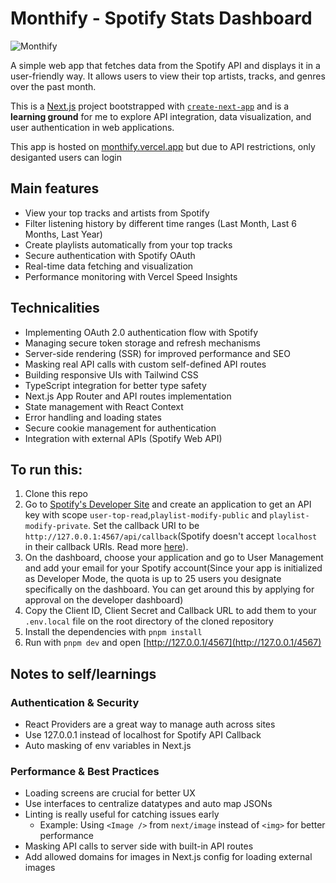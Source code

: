 # Monthify - Spotify Stats Dashboard

![Monthify](https://github.com/user-attachments/assets/b77a27cd-fb34-4c4a-b839-9ded956c23d8)

A simple web app that fetches data from the Spotify API and displays it in a user-friendly way. It allows users to view their top artists, tracks, and genres over the past month.

This is a [Next.js](https://nextjs.org) project bootstrapped with [`create-next-app`](https://nextjs.org/docs/app/api-reference/cli/create-next-app) and is a **learning ground** for me to explore API integration, data visualization, and user authentication in web applications.

This app is hosted on [monthify.vercel.app](monthify.vercel.app) but due to API restrictions, only desiganted users can login

## Main features

- View your top tracks and artists from Spotify
- Filter listening history by different time ranges (Last Month, Last 6 Months, Last Year)
- Create playlists automatically from your top tracks
- Secure authentication with Spotify OAuth
- Real-time data fetching and visualization
- Performance monitoring with Vercel Speed Insights

## Technicalities

- Implementing OAuth 2.0 authentication flow with Spotify
- Managing secure token storage and refresh mechanisms
- Server-side rendering (SSR) for improved performance and SEO
- Masking real API calls with custom self-defined API routes
- Building responsive UIs with Tailwind CSS
- TypeScript integration for better type safety
- Next.js App Router and API routes implementation
- State management with React Context
- Error handling and loading states
- Secure cookie management for authentication
- Integration with external APIs (Spotify Web API)

## To run this:

1. Clone this repo
2. Go to [Spotify's Developer Site](https://developer.spotify.com/) and create an application to get an API key with scope `user-top-read`,`playlist-modify-public` and `playlist-modify-private`. Set the callback URI to be `http://127.0.0.1:4567/api/callback`(Spotify doesn't accept `localhost` in their callback URIs. Read more [here](https://developer.spotify.com/documentation/web-api/concepts/redirect_uri)).
3. On the dashboard, choose your application and go to User Management and add your email for your Spotify account(Since your app is initialized as Developer Mode, the quota is up to 25 users you designate specifically on the dashboard. You can get around this by applying for approval on the developer dashboard)
4. Copy the Client ID, Client Secret and Callback URL to add them to your `.env.local` file on the root directory of the cloned repository
5. Install the dependencies with `pnpm install`
6. Run with `pnpm dev` and open [http://127.0.0.1/4567](http://127.0.0.1/4567)

## Notes to self/learnings

### Authentication & Security
- React Providers are a great way to manage auth across sites
- Use 127.0.0.1 instead of localhost for Spotify API Callback
- Auto masking of env variables in Next.js

### Performance & Best Practices
- Loading screens are crucial for better UX
- Use interfaces to centralize datatypes and auto map JSONs
- Linting is really useful for catching issues early
  - Example: Using `<Image />` from `next/image` instead of `<img>` for better performance
- Masking API calls to server side with built-in API routes
- Add allowed domains for images in Next.js config for loading external images
